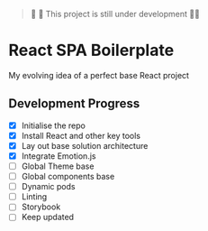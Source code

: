> :rotating_light: :rotating_light: This project is still under development :rotating_light::rotating_light:

# React SPA Boilerplate
My evolving idea of a perfect base React project

## Development Progress
- [x] Initialise the repo
- [x] Install React and other key tools
- [x] Lay out base solution architecture
- [x] Integrate Emotion.js
- [ ] Global Theme base
- [ ] Global components base
- [ ] Dynamic pods
- [ ] Linting
- [ ] Storybook
- [ ] Keep updated
